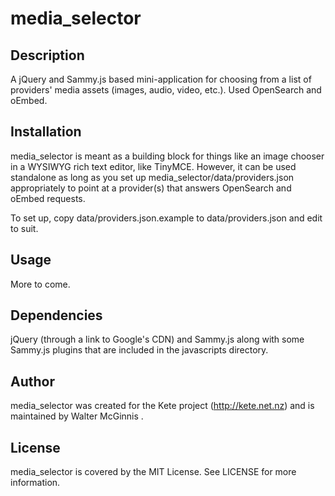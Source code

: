 # media_selector

## Description

A jQuery and Sammy.js based mini-application for choosing from a list of providers' media assets (images, audio, video, etc.). Used OpenSearch and oEmbed.

## Installation

media_selector is meant as a building block for things like an image chooser in a WYSIWYG rich text editor, like TinyMCE. However, it can be used standalone as long as you set up media_selector/data/providers.json appropriately to point at a provider(s) that answers OpenSearch and oEmbed requests.

To set up, copy data/providers.json.example to data/providers.json and edit to suit.

## Usage

More to come.

## Dependencies

jQuery (through a link to Google's CDN) and Sammy.js along with some Sammy.js plugins that are included in the javascripts directory.

## Author

media_selector was created for the Kete project (http://kete.net.nz) and is maintained by Walter McGinnis <walter a-t katipo dot co dot nz>.

## License

media_selector is covered by the MIT License. See LICENSE for more information.
